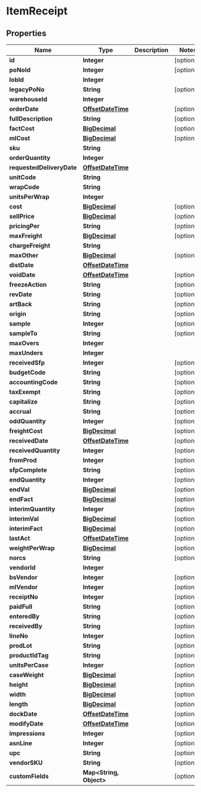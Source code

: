 
# ItemReceipt

## Properties
Name | Type | Description | Notes
------------ | ------------- | ------------- | -------------
**id** | **Integer** |  |  [optional]
**poNoId** | **Integer** |  |  [optional]
**lobId** | **Integer** |  | 
**legacyPoNo** | **String** |  |  [optional]
**warehouseId** | **Integer** |  | 
**orderDate** | [**OffsetDateTime**](OffsetDateTime.md) |  |  [optional]
**fullDescription** | **String** |  |  [optional]
**factCost** | [**BigDecimal**](BigDecimal.md) |  |  [optional]
**mlCost** | [**BigDecimal**](BigDecimal.md) |  |  [optional]
**sku** | **String** |  | 
**orderQuantity** | **Integer** |  | 
**requestedDeliveryDate** | [**OffsetDateTime**](OffsetDateTime.md) |  | 
**unitCode** | **String** |  | 
**wrapCode** | **String** |  | 
**unitsPerWrap** | **Integer** |  | 
**cost** | [**BigDecimal**](BigDecimal.md) |  |  [optional]
**sellPrice** | [**BigDecimal**](BigDecimal.md) |  |  [optional]
**pricingPer** | **String** |  |  [optional]
**maxFreight** | [**BigDecimal**](BigDecimal.md) |  |  [optional]
**chargeFreight** | **String** |  | 
**maxOther** | [**BigDecimal**](BigDecimal.md) |  |  [optional]
**distDate** | [**OffsetDateTime**](OffsetDateTime.md) |  | 
**voidDate** | [**OffsetDateTime**](OffsetDateTime.md) |  |  [optional]
**freezeAction** | **String** |  |  [optional]
**revDate** | **String** |  |  [optional]
**artBack** | **String** |  |  [optional]
**origin** | **String** |  |  [optional]
**sample** | **Integer** |  |  [optional]
**sampleTo** | **String** |  |  [optional]
**maxOvers** | **Integer** |  | 
**maxUnders** | **Integer** |  | 
**receivedSfp** | **Integer** |  |  [optional]
**budgetCode** | **String** |  |  [optional]
**accountingCode** | **String** |  |  [optional]
**taxExempt** | **String** |  |  [optional]
**capitalize** | **String** |  |  [optional]
**accrual** | **String** |  |  [optional]
**oddQuantity** | **Integer** |  |  [optional]
**freightCost** | [**BigDecimal**](BigDecimal.md) |  |  [optional]
**receivedDate** | [**OffsetDateTime**](OffsetDateTime.md) |  |  [optional]
**receivedQuantity** | **Integer** |  |  [optional]
**fromProd** | **Integer** |  |  [optional]
**sfpComplete** | **String** |  |  [optional]
**endQuantity** | **Integer** |  |  [optional]
**endVal** | [**BigDecimal**](BigDecimal.md) |  |  [optional]
**endFact** | [**BigDecimal**](BigDecimal.md) |  |  [optional]
**interimQuantity** | **Integer** |  |  [optional]
**interimVal** | [**BigDecimal**](BigDecimal.md) |  |  [optional]
**interimFact** | [**BigDecimal**](BigDecimal.md) |  |  [optional]
**lastAct** | [**OffsetDateTime**](OffsetDateTime.md) |  |  [optional]
**weightPerWrap** | [**BigDecimal**](BigDecimal.md) |  |  [optional]
**norcs** | **String** |  |  [optional]
**vendorId** | **Integer** |  | 
**bsVendor** | **Integer** |  |  [optional]
**mlVendor** | **Integer** |  |  [optional]
**receiptNo** | **Integer** |  |  [optional]
**paidFull** | **String** |  |  [optional]
**enteredBy** | **String** |  |  [optional]
**receivedBy** | **String** |  |  [optional]
**lineNo** | **Integer** |  |  [optional]
**prodLot** | **String** |  |  [optional]
**productIdTag** | **String** |  |  [optional]
**unitsPerCase** | **Integer** |  |  [optional]
**caseWeight** | [**BigDecimal**](BigDecimal.md) |  |  [optional]
**height** | [**BigDecimal**](BigDecimal.md) |  |  [optional]
**width** | [**BigDecimal**](BigDecimal.md) |  |  [optional]
**length** | [**BigDecimal**](BigDecimal.md) |  |  [optional]
**dockDate** | [**OffsetDateTime**](OffsetDateTime.md) |  |  [optional]
**modifyDate** | [**OffsetDateTime**](OffsetDateTime.md) |  |  [optional]
**impressions** | **Integer** |  |  [optional]
**asnLine** | **Integer** |  |  [optional]
**upc** | **String** |  |  [optional]
**vendorSKU** | **String** |  |  [optional]
**customFields** | **Map&lt;String, Object&gt;** |  |  [optional]



